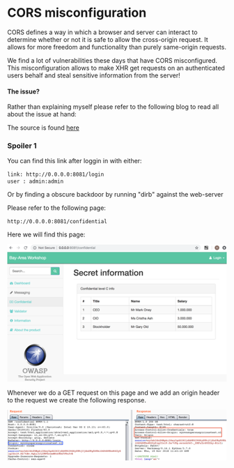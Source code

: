 # CORS misconfiguration

CORS defines a way in which a browser and server can interact to determine whether or not it is safe to allow the cross-origin request. It allows for more freedom and functionality than purely same-origin requests.

We find a lot of vulnerabilities these days that have CORS misconfigured.
This misconfiguration allows to make XHR get requests on an authenticated users behalf
and steal sensitive information from the server!

#### The issue?

Rather than explaining myself please refer to the following blog to read all about the 
issue at hand:

The source is found [here](https://github.com/RiieCco/owasp-bay-area/tree/master/course-guide/server-side-template-injection/report.html)


### Spoiler 1

You can find this link after loggin in with either:

```
link: http://0.0.0.0:8081/login
user : admin:admin
```

Or by finding a obscure backdoor by running "dirb" against the web-server


Please refer to the following page:

```
http://0.0.0.0:8081/confidential
```

Here we will find this page:

![target page](../img/cors-page.png)

Whenever we do a GET request on this page and we add an origin header to the request we 
create the following response.

![request/response](../img/req-resp-cors.png)








